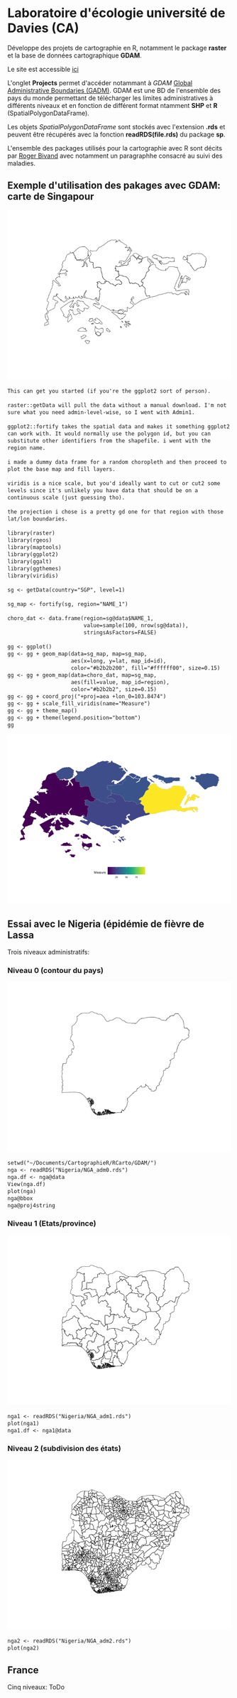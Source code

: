 Laboratoire d'écologie université de Davies (CA)
================================================

Développe des projets de cartographie en R, notamment le package __raster__ et la base de données cartographique __GDAM__.

Le site est accessible [ici](http://biogeo.ucdavis.edu/index.html)

L'onglet __Projects__ permet d'accéder notammant à _GDAM_ [Global Administrative Boundaries (GADM)](http://gadm.org/). GDAM est une BD de l'ensemble des pays du monde permettant de télécharger les limites administratives à différents niveaux et en fonction de différent format ntamment __SHP__ et __R__ (SpatialPolygonDataFrame).

Les objets _SpatialPolygonDataFrame_ sont stockés avec l'extension __.rds__ et peuvent être récupérés avec la fonction __readRDS(file.rds)__ du package __sp__.

L'ensemble des packages utilisés pour la cartographie avec R sont décits par [Roger Bivand](https://cran.r-project.org/web/views/Spatial.html) avec notamment un paragraphhe consacré au suivi des maladies.


Exemple d'utilisation des pakages avec GDAM: carte de Singapour
---------------------------------------------------------------

![singapour](Rplot03.png)
```
This can get you started (if you're the ggplot2 sort of person).

raster::getData will pull the data without a manual download. I'm not sure what you need admin-level-wise, so I went with Admin1.

ggplot2::fortify takes the spatial data and makes it something ggplot2 can work with. It would normally use the polygon id, but you can substitute other identifiers from the shapefile. i went with the region name.

i made a dummy data frame for a random choropleth and then proceed to
plot the base map and fill layers.

viridis is a nice scale, but you'd ideally want to cut or cut2 some
levels since it's unlikely you have data that should be on a
continuous scale (just guessing tho).

the projection i chose is a pretty gd one for that region with those
lat/lon boundaries.

library(raster)
library(rgeos)
library(maptools)
library(ggplot2)
library(ggalt)
library(ggthemes)
library(viridis)

sg <- getData(country="SGP", level=1)

sg_map <- fortify(sg, region="NAME_1")

choro_dat <- data.frame(region=sg@data$NAME_1,
                        value=sample(100, nrow(sg@data)),
                        stringsAsFactors=FALSE)

gg <- ggplot()
gg <- gg + geom_map(data=sg_map, map=sg_map,
                    aes(x=long, y=lat, map_id=id),
                    color="#b2b2b200", fill="#ffffff00", size=0.15)
gg <- gg + geom_map(data=choro_dat, map=sg_map,
                    aes(fill=value, map_id=region),
                    color="#b2b2b2", size=0.15)
gg <- gg + coord_proj("+proj=aea +lon_0=103.8474")
gg <- gg + scale_fill_viridis(name="Measure")
gg <- gg + theme_map()
gg <- gg + theme(legend.position="bottom")
gg
```
![singapour2](Rplot04.png)

Essai avec le Nigeria (épidémie de fièvre de Lassa
--------------------------------------------------

Trois niveaux administratifs:

### Niveau 0 (contour du pays)

![Nigeria0](Rplot02.png)
```
setwd("~/Documents/CartographieR/RCarto/GDAM/")
nga <- readRDS("Nigeria/NGA_adm0.rds")
nga.df <- nga@data
View(nga.df)
plot(nga)
nga@bbox
nga@proj4string
```
### Niveau 1 (Etats/province)

![Nigeria1](Rplot01.png)
```
nga1 <- readRDS("Nigeria/NGA_adm1.rds")
plot(nga1)
nga1.df <- nga1@data
```
### Niveau 2 (subdivision des états)

![Nigeria2](Rplot.png)
```
nga2 <- readRDS("Nigeria/NGA_adm2.rds")
plot(nga2)
```

France
------

Cinq niveaux: ToDo